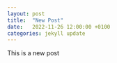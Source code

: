 ```yaml
---
layout: post
title:  "New Post"
date:   2022-11-26 12:00:00 +0100
categories: jekyll update
---
```

This is a new post